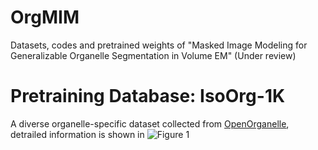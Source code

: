 # OrgMIM
Datasets, codes and pretrained weights of "Masked Image Modeling for Generalizable Organelle Segmentation in Volume EM" (Under review)

# Pretraining Database: IsoOrg-1K 
A diverse organelle-specific dataset collected from [OpenOrganelle](https://openorganelle.janelia.org/), detrailed information is shown in ![Figure 1](<img width="836" height="736" alt="image" src="https://github.com/user-attachments/assets/83d4a7fc-f615-48e5-9982-b62702056cd8" />
)
